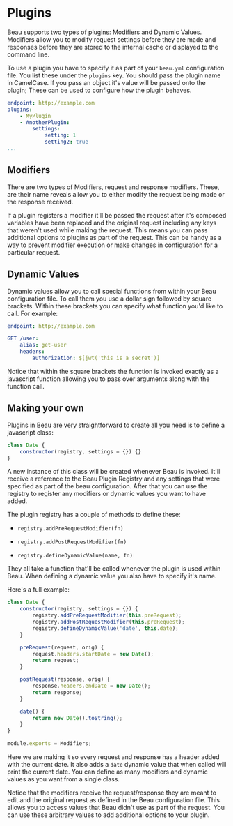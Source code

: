 # Plugins

Beau supports two types of plugins: Modifiers and Dynamic Values. Modifiers
allow you to modify request settings before they are made and responses before
they are stored to the internal cache or displayed to the command line.

To use a plugin you have to specify it as part of your `beau.yml` configuration
file. You list these under the `plugins` key. You should pass the plugin name in
CamelCase. If you pass an object it's value will be passed onto the plugin;
These can be used to configure how the plugin behaves.

```yaml
endpoint: http://example.com
plugins:
    - MyPlugin
    - AnotherPlugin:
        settings:
            setting: 1
            setting2: true
...
```

## Modifiers

There are two types of Modifiers, request and response modifiers. These, are
their name reveals allow you to either modify the request being made or the
response received.

If a plugin registers a modifier it'll be passed the request after it's composed
variables have been replaced and the original request including any keys that
weren't used while making the request. This means you can pass additional
options to plugins as part of the request. This can be handy as a way to prevent
modifier execution or make changes in configuration for a particular request.

## Dynamic Values

Dynamic values allow you to call special functions from within your Beau
configuration file. To call them you use a dollar sign followed by square
brackets. Within these brackets you can specify what function you'd like to
call. For example:

```yaml
endpoint: http://example.com

GET /user:
    alias: get-user
    headers:
        authorization: $[jwt('this is a secret')]
```

Notice that within the square brackets the function is invoked exactly as a
javascript function allowing you to pass over arguments along with the function
call.

## Making your own

Plugins in Beau are very straightforward to create all you need is to define a
javascript class:

```javascript
class Date {
    constructor(registry, settings = {}) {}
}
```

A new instance of this class will be created whenever Beau is invoked. It'll
receive a reference to the Beau Plugin Registry and any settings that were
specified as part of the beau configuration. After that you can use the registry
to register any modifiers or dynamic values you want to have added.

The plugin registry has a couple of methods to define these:

* `registry.addPreRequestModifier(fn)`

* `registry.addPostRequestModifier(fn)`

* `registry.defineDynamicValue(name, fn)`

They all take a function that'll be called whenever the plugin is used within
Beau. When defining a dynamic value you also have to specify it's name.

Here's a full example:

```javascript
class Date {
    constructor(registry, settings = {}) {
        registry.addPreRequestModifier(this.preRequest);
        registry.addPostRequestModifier(this.preRequest);
        registry.defineDynamicValue('date', this.date);
    }

    preRequest(request, orig) {
        request.headers.startDate = new Date();
        return request;
    }

    postRequest(response, orig) {
        response.headers.endDate = new Date();
        return response;
    }

    date() {
        return new Date().toString();
    }
}

module.exports = Modifiers;
```

Here we are making it so every request and response has a header added with the
current date. It also adds a `date` dynamic value that when called will print
the current date. You can define as many modifiers and dynamic values as you
want from a single class.

Notice that the modifiers receive the request/response they are meant to edit
and the original request as defined in the Beau configuration file. This allows
you to access values that Beau didn't use as part of the request. You can use
these arbitrary values to add additional options to your plugin.
